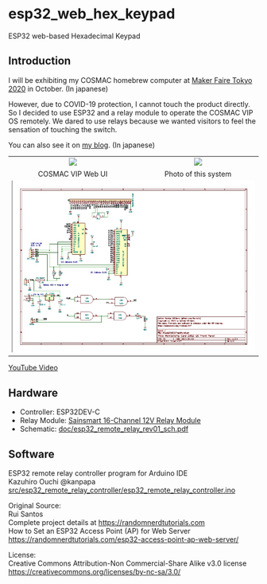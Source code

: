 # esp32_web_hex_keypad
ESP32 web-based Hexadecimal Keypad

## Introduction
I will be exhibiting my COSMAC homebrew computer at [Maker Faire Tokyo 2020](https://makezine.jp/event/makers-mft2020/m0029/) in October.
  (In japanese)

However, due to COVID-19 protection, I cannot touch the product directly.
So I decided to use ESP32 and a relay module to operate the COSMAC VIP OS remotely.
We dared to use relays because we wanted visitors to feel the sensation of touching the switch.

You can also see it on [my blog](https://kanpapa.com/cosmac/blog/2020/09/cosmac-vip-os-ESP32-remote-keypad.html). (In japanese)

<table class="table table-hover table-striped table-bordered">
  <tr align="center">
   <td><img src="https://github.com/kanpapa/esp32_web_hex_keypad/blob/master/pics/Screenshot_cosmac_vip_os_remote1.png"></td>
   <td><img src="https://github.com/kanpapa/esp32_web_hex_keypad/blob/master/pics/cosmac_vip_auto_vram1.jpg"></td>
  </tr>
  <tr align="center">
    <td>COSMAC VIP Web UI</td>
    <td>Photo of this system</td>
  </tr>
  <tr align="center">
    <td colspan="2"><img src="https://github.com/fourstix/MCard1802ESP32Web/blob/main/pics/I2CFrontPanelSchematic.jpg"></td>
  </tr>
</table>

[YouTube Video](https://youtu.be/Avk82hSGX6A)

## Hardware
* Controller: ESP32DEV-C
* Relay Module: [Sainsmart 16-Channel 12V Relay Module](https://www.sainsmart.com/products/16-channel-12v-relay-module) 
* Schematic: [doc/esp32_remote_relay_rev01_sch.pdf](doc/esp32_remote_relay_rev01_sch.pdf)

## Software
ESP32 remote relay controller program for Arduino IDE  
  Kazuhiro Ouchi  @kanpapa  
  [src/esp32_remote_relay_controller/esp32_remote_relay_controller.ino](src/esp32_remote_relay_controller/esp32_remote_relay_controller.ino)
   

Original Source:  
  Rui Santos  
  Complete project details at https://randomnerdtutorials.com  
  How to Set an ESP32 Access Point (AP) for Web Server  
  https://randomnerdtutorials.com/esp32-access-point-ap-web-server/  

License:  
  Creative Commons Attribution-Non Commercial-Share Alike v3.0 license  
  https://creativecommons.org/licenses/by-nc-sa/3.0/  
